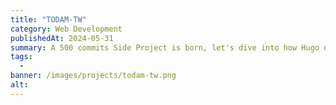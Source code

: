 ```yaml
---
title: "TODAM-TW"
category: Web Development
publishedAt: 2024-05-31
summary: A 500 commits Side Project is born, let's dive into how Hugo did it!
tags: 
  - 
banner: /images/projects/todam-tw.png
alt: 
---
```

